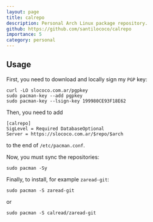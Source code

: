 ```yaml
---
layout: page
title: calrepo
description: Personal Arch Linux package repository.
github: https://github.com/santilococo/calrepo
importance: 5
category: personal
---
```


## Usage <a name="usage"></a>

First, you need to download and locally sign my `PGP` key:

```
curl -LO slococo.com.ar/pgpkey
sudo pacman-key --add pgpkey
sudo pacman-key --lsign-key 199980CE93F18E62
```

Then, you need to add

```
[calrepo]
SigLevel = Required DatabaseOptional
Server = https://slococo.com.ar/$repo/$arch
```

to the end of `/etc/pacman.conf`.

Now, you must sync the repositories:

```
sudo pacman -Sy
```

Finally, to install, for example `zaread-git`:

```
sudo pacman -S zaread-git
```

or

```
sudo pacman -S calread/zaread-git
```